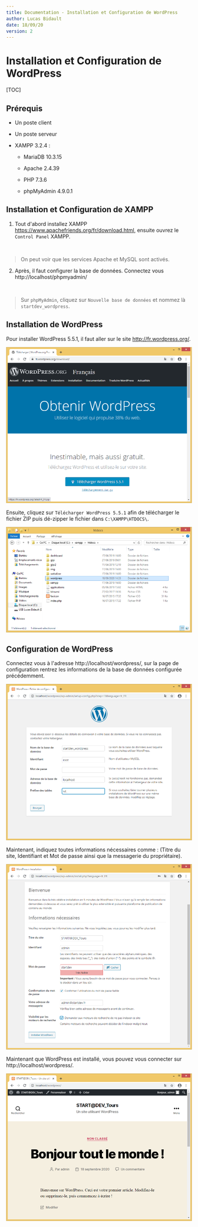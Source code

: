 ```yaml
---
title: Documentation - Installation et Configuration de WordPress
author: Lucas Bidault
date: 18/09/20
version: 2
---
```


# Installation et Configuration de WordPress

[TOC]

## Prérequis

- Un poste client

- Un poste serveur

- XAMPP 3.2.4 :
  
  - MariaDB 10.3.15
  
  - Apache 2.4.39
  
  - PHP 7.3.6
  
  - phpMyAdmin 4.9.0.1

## Installation et Configuration de XAMPP

1. Tout d'abord installez XAMPP https://www.apachefriends.org/fr/download.html, ensuite ouvrez le `Control Panel` XAMPP.
   
   <img src="file:///home/yutetsudo/.config/marktext/images/2022-03-24-19-38-14-image.png" title="" alt="" data-align="center">

> On peut voir que les services Apache et MySQL sont activés.

2. Après, il faut configurer la base de données. Connectez vous http://localhost/phpmyadmin/

<img src="file:///home/yutetsudo/.config/marktext/images/2022-03-24-19-40-31-image.png" title="" alt="" data-align="center">

> Sur `phpMyAdmin`, cliquez sur `Nouvelle base de données` et nommez là `startdev_wordpress`. 

## Installation de WordPress

Pour installer WordPress 5.5.1, il faut aller sur le site http://fr.wordpress.org/.

<img src="assets/2022-03-24-19-45-44-image.png" title="" alt="" data-align="center">

Ensuite, cliquez sur `Télécharger WordPress 5.5.1` afin de télécharger le fichier ZIP puis dé-zipper le fichier dans `C:\XAMPP\HTDOCS\`.

<img src="assets/2022-03-24-19-47-29-image.png" title="" alt="" data-align="center">

## Configuration de WordPress

Connectez vous à l'adresse http://localhost/wordpress/, sur la page de configuration rentrez les informations de la base de données configurée précédemment.

<img src="assets/2022-03-24-19-49-51-image.png" title="" alt="" data-align="center">

Maintenant, indiquez toutes informations nécessaires comme : (Titre du site, Identifiant et Mot de passe ainsi que la messagerie du propriétaire).

<img src="assets/2022-03-24-19-51-48-image.png" title="" alt="" data-align="center">

Maintenant que WordPress est installé, vous pouvez vous connecter sur http://localhost/wordpress/.

<img src="assets/2022-03-24-19-53-17-image.png" title="" alt="" data-align="center">
